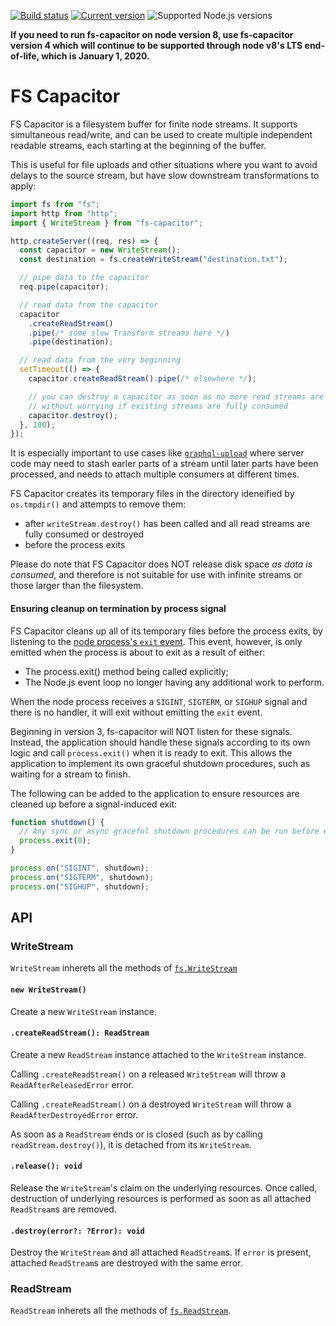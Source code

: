[![Build status](https://travis-ci.org/mike-marcacci/fs-capacitor.svg?branch=master)](https://travis-ci.org/mike-marcacci/fs-capacitor) [![Current version](https://badgen.net/npm/v/fs-capacitor)](https://npm.im/fs-capacitor) ![Supported Node.js versions](https://badgen.net/npm/node/fs-capacitor)

**If you need to run fs-capacitor on node version 8, use fs-capacitor version 4 which will continue to be supported through node v8's LTS end-of-life, which is January 1, 2020.**

# FS Capacitor

FS Capacitor is a filesystem buffer for finite node streams. It supports simultaneous read/write, and can be used to create multiple independent readable streams, each starting at the beginning of the buffer.

This is useful for file uploads and other situations where you want to avoid delays to the source stream, but have slow downstream transformations to apply:

```js
import fs from "fs";
import http from "http";
import { WriteStream } from "fs-capacitor";

http.createServer((req, res) => {
  const capacitor = new WriteStream();
  const destination = fs.createWriteStream("destination.txt");

  // pipe data to the capacitor
  req.pipe(capacitor);

  // read data from the capacitor
  capacitor
    .createReadStream()
    .pipe(/* some slow Transform streams here */)
    .pipe(destination);

  // read data from the very beginning
  setTimeout(() => {
    capacitor.createReadStream().pipe(/* elsewhere */);

    // you can destroy a capacitor as soon as no more read streams are needed
    // without worrying if existing streams are fully consumed
    capacitor.destroy();
  }, 100);
});
```

It is especially important to use cases like [`graphql-upload`](https://github.com/jaydenseric/graphql-upload) where server code may need to stash earler parts of a stream until later parts have been processed, and needs to attach multiple consumers at different times.

FS Capacitor creates its temporary files in the directory ideneified by `os.tmpdir()` and attempts to remove them:

- after `writeStream.destroy()` has been called and all read streams are fully consumed or destroyed
- before the process exits

Please do note that FS Capacitor does NOT release disk space _as data is consumed_, and therefore is not suitable for use with infinite streams or those larger than the filesystem.

#### Ensuring cleanup on termination by process signal

FS Capacitor cleans up all of its temporary files before the process exits, by listening to the [node process's `exit` event](https://nodejs.org/api/process.html#process_event_exit). This event, however, is only emitted when the process is about to exit as a result of either:

- The process.exit() method being called explicitly;
- The Node.js event loop no longer having any additional work to perform.

When the node process receives a `SIGINT`, `SIGTERM`, or `SIGHUP` signal and there is no handler, it will exit without emitting the `exit` event.

Beginning in version 3, fs-capacitor will NOT listen for these signals. Instead, the application should handle these signals according to its own logic and call `process.exit()` when it is ready to exit. This allows the application to implement its own graceful shutdown procedures, such as waiting for a stream to finish.

The following can be added to the application to ensure resources are cleaned up before a signal-induced exit:

```js
function shutdown() {
  // Any sync or async graceful shutdown procedures can be run before exiting...
  process.exit(0);
}

process.on("SIGINT", shutdown);
process.on("SIGTERM", shutdown);
process.on("SIGHUP", shutdown);
```

## API

### WriteStream

`WriteStream` inherets all the methods of [`fs.WriteStream`](https://nodejs.org/api/fs.html#fs_class_fs_writestream)

#### `new WriteStream()`

Create a new `WriteStream` instance.

#### `.createReadStream(): ReadStream`

Create a new `ReadStream` instance attached to the `WriteStream` instance.

Calling `.createReadStream()` on a released `WriteStream` will throw a `ReadAfterReleasedError` error.

Calling `.createReadStream()` on a destroyed `WriteStream` will throw a `ReadAfterDestroyedError` error.

As soon as a `ReadStream` ends or is closed (such as by calling `readStream.destroy()`), it is detached from its `WriteStream`.

#### `.release(): void`

Release the `WriteStream`'s claim on the underlying resources. Once called, destruction of underlying resources is performed as soon as all attached `ReadStream`s are removed.

#### `.destroy(error?: ?Error): void`

Destroy the `WriteStream` and all attached `ReadStream`s. If `error` is present, attached `ReadStream`s are destroyed with the same error.

### ReadStream

`ReadStream` inherets all the methods of [`fs.ReadStream`](https://nodejs.org/api/fs.html#fs_class_fs_readstream).
